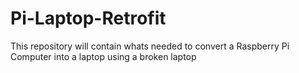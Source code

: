 # Pi-Laptop-Retrofit
This repository will contain whats needed to convert a Raspberry Pi Computer into a laptop using a broken laptop
